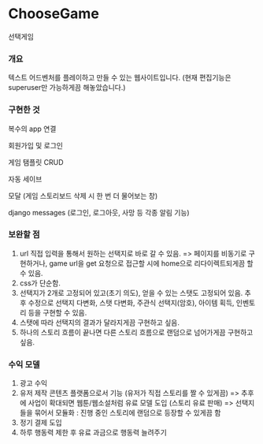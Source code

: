 # ChooseGame
선택게임

### 개요
텍스트 어드벤처를 플레이하고 만들 수 있는 웹사이트입니다.
(현재 편집기능은 superuser만 가능하게끔 해놓았습니다.)


### 구현한 것
복수의 app 연결

회원가입 및 로그인

게임 탬플릿 CRUD

자동 세이브

모달
(게임 스토리보드 삭제 시 한 번 더 물어보는 창)

django messages
(로그인, 로그아웃, 사망 등 각종 알림 기능)


### 보완할 점
1. url 직접 입력을 통해서 원하는 선택지로 바로 갈 수 있음. => 페이지를 비동기로 구현하거나, game url을 get 요청으로 접근할 시에 home으로 리다이렉트되게끔 할 수 있음.
2. css가 단순함.
3. 선택지가 2개로 고정되어 있고(초기 의도), 얻을 수 있는 스탯도 고정되어 있음. 추후 수정으로 선택지 다변화, 스탯 다변화, 주관식 선택지(암호), 아이템 획득, 인벤토리 등을 구현할 수 있음.
4. 스탯에 따라 선택지의 결과가 달라지게끔 구현하고 싶음.
5. 하나의 스토리 흐름이 끝나면 다른 스토리 흐름으로 랜덤으로 넘어가게끔 구현하고 싶음.

### 수익 모델
1. 광고 수익
2. 유저 제작 콘텐츠 플랫폼으로서 기능 (유저가 직접 스토리를 짤 수 있게끔) 
  => 추후에 사업이 확대되면 웹툰/웹소설처럼 유료 모델 도입 (스토리 유료 판매)
  => 선택지들을 묶어서 모듈화 : 진행 중인 스토리에 랜덤으로 등장할 수 있게끔 함
3. 정기 결제 도입
4. 하루 행동력 제한 후 유료 과금으로 행동력 늘려주기

